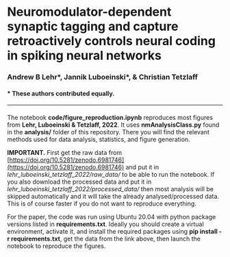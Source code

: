# Neuromodulator-dependent synaptic tagging and capture retroactively controls neural coding in spiking neural networks
### Andrew B Lehr\*, Jannik Luboeinski\*, & Christian Tetzlaff
#### \* These authors contributed equally.
***
####


The notebook __code/figure_reproduction.ipynb__ reproduces most figures from **Lehr, Luboeinski & Tetzlaff, 2022**. It uses __nmAnalysisClass.py__ found in the __analysis/__ folder of this repository. There you will find the relevant methods used for data analysis, statistics, and figure generation.

**IMPORTANT.** First get the raw data from [https://doi.org/10.5281/zenodo.6981746](https://doi.org/10.5281/zenodo.6981746) and put it in *lehr_luboeinski_tetzlaff_2022/raw_data/* to be able to run the notebook. If you also download the processed data and put it in *lehr_luboeinski_tetzlaff_2022/processed_data/* then most analysis will be skipped automatically and it will take the already analysed/processed data. This is of course faster if you do not want to reproduce everything.

For the paper, the code was run using Ubuntu 20.04 with python package versions listed in __requirements.txt__. Ideally you should create a virtual environment, activate it, and install the required packages using __pip install -r requirements.txt__, get the data from the link above, then launch the notebook to reproduce the figures. 